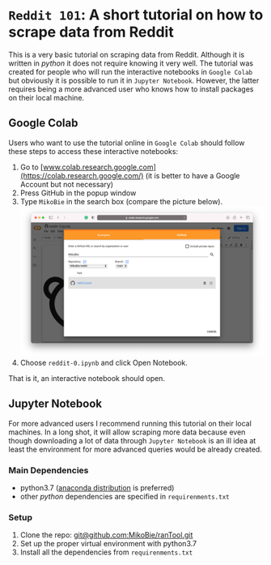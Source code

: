 # `Reddit 101`: A short tutorial on how to scrape data from Reddit

This is a very basic tutorial on scraping data from Reddit. Although it is written in _python_ it does not require knowing it very well. The tutorial was created for people who will run the interactive notebooks in `Google Colab` but obviously it is possible to run it in `Jupyter Notebook`. However, the latter requires being a more advanced user who knows how to install packages on their local machine. 

## Google Colab

Users who want to use the tutorial online in `Google Colab` should follow these steps to access these interactive notebooks:

1. Go to [www.colab.research.google.com](https://colab.research.google.com/) (it is better to have a Google Account but not necessary)
2. Press GitHub in the popup window
3. Type `MikoBie` in the search box (compare the picture below).
![github](png/github.png)
4. Choose `reddit-0.ipynb` and click Open Notebook.

That is it, an interactive notebook should open.

## Jupyter Notebook

For more advanced users I recommend running this tutorial on their local machines. In a long shot, it will allow scraping more data because even though downloading a lot of data through `Jupyter Notebook` is an ill idea at least the environment for more advanced queries would be already created.
### Main Dependencies

* python3.7 ([anaconda distribution](https://www.anaconda.com/download/) is preferred)
* other _python_ dependencies are specified in `requirenments.txt`

### Setup

1. Clone the repo: [git@github.com:MikoBie/ranTool.git](git@github.com:MikoBie/reddit.git)
2. Set up the proper virtual environment with python3.7
3. Install all the dependencies from `requirenments.txt`

